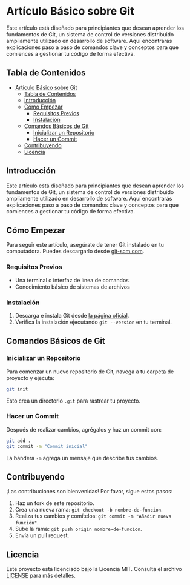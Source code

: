 # Artículo Básico sobre Git

Este artículo está diseñado para principiantes que desean aprender los fundamentos de Git, un sistema de control de versiones distribuido ampliamente utilizado en desarrollo de software. Aquí encontrarás explicaciones paso a paso de comandos clave y conceptos para que comiences a gestionar tu código de forma efectiva.

## Tabla de Contenidos
- [Artículo Básico sobre Git](#artículo-básico-sobre-git)
  - [Tabla de Contenidos](#tabla-de-contenidos)
  - [Introducción](#introducción)
  - [Cómo Empezar](#cómo-empezar)
    - [Requisitos Previos](#requisitos-previos)
    - [Instalación](#instalación)
  - [Comandos Básicos de Git](#comandos-básicos-de-git)
    - [Inicializar un Repositorio](#inicializar-un-repositorio)
    - [Hacer un Commit](#hacer-un-commit)
  - [Contribuyendo](#contribuyendo)
  - [Licencia](#licencia)

## Introducción
Este artículo está diseñado para principiantes que desean aprender los fundamentos de Git, un sistema de control de versiones distribuido ampliamente utilizado en desarrollo de software. Aquí encontrarás explicaciones paso a paso de comandos clave y conceptos para que comiences a gestionar tu código de forma efectiva.

## Cómo Empezar
Para seguir este artículo, asegúrate de tener Git instalado en tu computadora. Puedes descargarlo desde [git-scm.com](https://git-scm.com/).

### Requisitos Previos
- Una terminal o interfaz de línea de comandos
- Conocimiento básico de sistemas de archivos

### Instalación
1. Descarga e instala Git desde [la página oficial](https://git-scm.com/downloads).
2. Verifica la instalación ejecutando `git --version` en tu terminal.

## Comandos Básicos de Git
### Inicializar un Repositorio
Para comenzar un nuevo repositorio de Git, navega a tu carpeta de proyecto y ejecuta:
```bash
git init
```
Esto crea un directorio `.git` para rastrear tu proyecto.

### Hacer un Commit
Después de realizar cambios, agrégalos y haz un commit con:
```bash
git add .
git commit -m "Commit inicial"
```
La bandera `-m` agrega un mensaje que describe tus cambios.

## Contribuyendo
¡Las contribuciones son bienvenidas! Por favor, sigue estos pasos:
1. Haz un fork de este repositorio.
2. Crea una nueva rama: `git checkout -b nombre-de-funcion`.
3. Realiza tus cambios y comítelos: `git commit -m "Añadir nueva función"`.
4. Sube la rama: `git push origin nombre-de-funcion`.
5. Envía un pull request.

## Licencia
Este proyecto está licenciado bajo la Licencia MIT. Consulta el archivo [LICENSE](LICENSE) para más detalles.